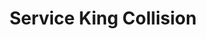 ---
title: "Service King Collision"
url: /clarksville/service-king-collision/
shop: Autowerkstatt
---